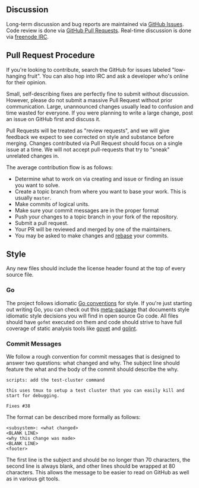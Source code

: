 ## Discussion

Long-term discussion and bug reports are maintained via [GitHub Issues].
Code review is done via [GitHub Pull Requests].
Real-time discussion is done via [freenode IRC].

[GitHub Issues]: https://github.com/chihaya/chihaya/issues
[GitHub Pull Requests]: https://github.com/chihaya/chihaya/pulls
[freenode IRC]: http://webchat.freenode.net/?channels=chihaya

## Pull Request Procedure

If you're looking to contribute, search the GitHub for issues labeled "low-hanging fruit".
You can also hop into IRC and ask a developer who's online for their opinion.

Small, self-describing fixes are perfectly fine to submit without discussion.
However, please do not submit a massive Pull Request without prior communication.
Large, unannounced changes usually lead to confusion and time wasted for everyone.
If you were planning to write a large change, post an issue on GitHub first and discuss it.

Pull Requests will be treated as "review requests", and we will give feedback we expect to see corrected on style and substance before merging.
Changes contributed via Pull Request should focus on a single issue at a time.
We will not accept pull-requests that try to "sneak" unrelated changes in.

The average contribution flow is as follows:

- Determine what to work on via creating and issue or finding an issue you want to solve.
- Create a topic branch from where you want to base your work. This is usually `master`.
- Make commits of logical units.
- Make sure your commit messages are in the proper format
- Push your changes to a topic branch in your fork of the repository.
- Submit a pull request.
- Your PR will be reviewed and merged by one of the maintainers.
- You may be asked to make changes and [rebase] your commits.

[rebase]: https://git-scm.com/book/en/v2/Git-Branching-Rebasin://git-scm.com/book/en/v2/Git-Branching-Rebasing

## Style

Any new files should include the license header found at the top of every source file.

### Go

The project follows idiomatic [Go conventions] for style.
If you're just starting out writing Go, you can check out this [meta-package] that documents style idiomatic style decisions you will find in open source Go code.
All files should have `gofmt` executed on them and code should strive to have full coverage of static analysis tools like [govet] and [golint].

[Go conventions]: https://github.com/golang/go/wiki/CodeReviewComments
[meta-package]: https://github.com/jzelinskie/conventions
[govet]: https://golang.org/cmd/vet
[golint]: https://github.com/golang/lint

### Commit Messages

We follow a rough convention for commit messages that is designed to answer two questions: what changed and why.
The subject line should feature the what and the body of the commit should describe the why.

```
scripts: add the test-cluster command

this uses tmux to setup a test cluster that you can easily kill and
start for debugging.

Fixes #38
```

The format can be described more formally as follows:

```
<subsystem>: <what changed>
<BLANK LINE>
<why this change was made>
<BLANK LINE>
<footer>
```

The first line is the subject and should be no longer than 70 characters, the second line is always blank, and other lines should be wrapped at 80 characters.
This allows the message to be easier to read on GitHub as well as in various git tools.
